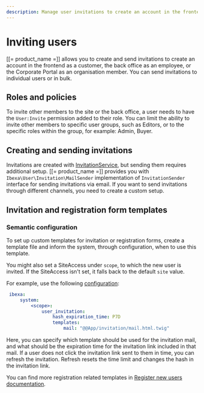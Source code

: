 ```yaml
---
description: Manage user invitations to create an account in the frontend or the back office.
---
```


# Inviting users

[[= product_name =]] allows you to create and send invitations to create an account in the frontend as a customer, the back office as an employee, or the Corporate Portal as an organisation member.
You can send invitations to individual users or in bulk.

## Roles and policies

To invite other members to the site or the back office, a user needs to have the `User:Invite` permission added to their role.
You can limit the ability to invite other members to specific user groups, such as Editors, or to the specific roles within the group, for example: Admin, Buyer.

## Creating and sending invitations

Invitations are created with [InvitationService](../api/php_api/php_api_reference/classes/Ibexa-Contracts-User-Invitation-InvitationService.html), but sending them requires additional setup.
[[= product_name =]] provides you with `Ibexa\User\Invitation\MailSender` implementation of `InvitationSender` interface for sending invitations via email.
If you want to send invitations through different channels, you need to create a custom setup.

## Invitation and registration form templates

### Semantic configuration

To set up custom templates for invitation or registration forms, create a template file and inform the system, through configuration, when to use this template.

You might also set a SiteAccess under `scope`, to which the new user is invited.
If the SiteAccess isn't set, it falls back to the default `site` value.

For example, use the following [configuration](configuration.md#configuration-files):

```yaml
 ibexa:
     system:
         <scope>:
             user_invitation:
                 hash_expiration_time: P7D
                 templates:
                     mail: "@@App/invitation/mail.html.twig"
```

Here, you can specify which template should be used for the invitation mail, and what should be the expiration time for the invitation link included in that mail.
If a user does not click the invitation link sent to them in time, you can refresh the invitation.
Refresh resets the time limit and changes the hash in the invitation link.

You can find more registration related templates in [Register new users documentation](user_registration.md#other-user-management-templates).